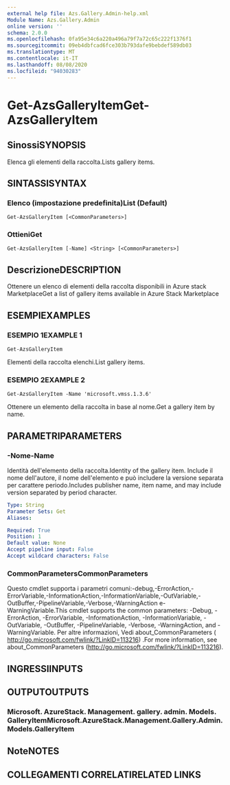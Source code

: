 ```yaml
---
external help file: Azs.Gallery.Admin-help.xml
Module Name: Azs.Gallery.Admin
online version: ''
schema: 2.0.0
ms.openlocfilehash: 0fa95e34c6a220a496a79f7a72c65c222f1376f1
ms.sourcegitcommit: 09eb4dbfcad6fce303b793dafe9bebdef589db03
ms.translationtype: MT
ms.contentlocale: it-IT
ms.lasthandoff: 08/08/2020
ms.locfileid: "94030283"
---
```

# <span data-ttu-id="4818f-101">Get-AzsGalleryItem</span><span class="sxs-lookup"><span data-stu-id="4818f-101">Get-AzsGalleryItem</span></span>

## <span data-ttu-id="4818f-102">Sinossi</span><span class="sxs-lookup"><span data-stu-id="4818f-102">SYNOPSIS</span></span>
<span data-ttu-id="4818f-103">Elenca gli elementi della raccolta.</span><span class="sxs-lookup"><span data-stu-id="4818f-103">Lists gallery items.</span></span>

## <span data-ttu-id="4818f-104">SINTASSI</span><span class="sxs-lookup"><span data-stu-id="4818f-104">SYNTAX</span></span>

### <span data-ttu-id="4818f-105">Elenco (impostazione predefinita)</span><span class="sxs-lookup"><span data-stu-id="4818f-105">List (Default)</span></span>
```
Get-AzsGalleryItem [<CommonParameters>]
```

### <span data-ttu-id="4818f-106">Ottieni</span><span class="sxs-lookup"><span data-stu-id="4818f-106">Get</span></span>
```
Get-AzsGalleryItem [-Name] <String> [<CommonParameters>]
```

## <span data-ttu-id="4818f-107">Descrizione</span><span class="sxs-lookup"><span data-stu-id="4818f-107">DESCRIPTION</span></span>
<span data-ttu-id="4818f-108">Ottenere un elenco di elementi della raccolta disponibili in Azure stack Marketplace</span><span class="sxs-lookup"><span data-stu-id="4818f-108">Get a list of gallery items available in Azure Stack Marketplace</span></span>

## <span data-ttu-id="4818f-109">ESEMPI</span><span class="sxs-lookup"><span data-stu-id="4818f-109">EXAMPLES</span></span>

### <span data-ttu-id="4818f-110">ESEMPIO 1</span><span class="sxs-lookup"><span data-stu-id="4818f-110">EXAMPLE 1</span></span>
```
Get-AzsGalleryItem
```

<span data-ttu-id="4818f-111">Elementi della raccolta elenchi.</span><span class="sxs-lookup"><span data-stu-id="4818f-111">List gallery items.</span></span>

### <span data-ttu-id="4818f-112">ESEMPIO 2</span><span class="sxs-lookup"><span data-stu-id="4818f-112">EXAMPLE 2</span></span>
```
Get-AzsGalleryItem -Name 'microsoft.vmss.1.3.6'
```

<span data-ttu-id="4818f-113">Ottenere un elemento della raccolta in base al nome.</span><span class="sxs-lookup"><span data-stu-id="4818f-113">Get a gallery item by name.</span></span>

## <span data-ttu-id="4818f-114">PARAMETRI</span><span class="sxs-lookup"><span data-stu-id="4818f-114">PARAMETERS</span></span>

### <span data-ttu-id="4818f-115">-Nome</span><span class="sxs-lookup"><span data-stu-id="4818f-115">-Name</span></span>
<span data-ttu-id="4818f-116">Identità dell'elemento della raccolta.</span><span class="sxs-lookup"><span data-stu-id="4818f-116">Identity of the gallery item.</span></span>
<span data-ttu-id="4818f-117">Include il nome dell'autore, il nome dell'elemento e può includere la versione separata per carattere periodo.</span><span class="sxs-lookup"><span data-stu-id="4818f-117">Includes publisher name, item name, and may include version separated by period character.</span></span>

```yaml
Type: String
Parameter Sets: Get
Aliases:

Required: True
Position: 1
Default value: None
Accept pipeline input: False
Accept wildcard characters: False
```

### <span data-ttu-id="4818f-118">CommonParameters</span><span class="sxs-lookup"><span data-stu-id="4818f-118">CommonParameters</span></span>
<span data-ttu-id="4818f-119">Questo cmdlet supporta i parametri comuni:-debug,-ErrorAction,-ErrorVariable,-InformationAction,-InformationVariable,-OutVariable,-OutBuffer,-PipelineVariable,-Verbose,-WarningAction e-WarningVariable.</span><span class="sxs-lookup"><span data-stu-id="4818f-119">This cmdlet supports the common parameters: -Debug, -ErrorAction, -ErrorVariable, -InformationAction, -InformationVariable, -OutVariable, -OutBuffer, -PipelineVariable, -Verbose, -WarningAction, and -WarningVariable.</span></span> <span data-ttu-id="4818f-120">Per altre informazioni, Vedi about_CommonParameters ( http://go.microsoft.com/fwlink/?LinkID=113216) .</span><span class="sxs-lookup"><span data-stu-id="4818f-120">For more information, see about_CommonParameters (http://go.microsoft.com/fwlink/?LinkID=113216).</span></span>

## <span data-ttu-id="4818f-121">INGRESSI</span><span class="sxs-lookup"><span data-stu-id="4818f-121">INPUTS</span></span>

## <span data-ttu-id="4818f-122">OUTPUT</span><span class="sxs-lookup"><span data-stu-id="4818f-122">OUTPUTS</span></span>

### <span data-ttu-id="4818f-123">Microsoft. AzureStack. Management. gallery. admin. Models. GalleryItem</span><span class="sxs-lookup"><span data-stu-id="4818f-123">Microsoft.AzureStack.Management.Gallery.Admin.Models.GalleryItem</span></span>

## <span data-ttu-id="4818f-124">Note</span><span class="sxs-lookup"><span data-stu-id="4818f-124">NOTES</span></span>

## <span data-ttu-id="4818f-125">COLLEGAMENTI CORRELATI</span><span class="sxs-lookup"><span data-stu-id="4818f-125">RELATED LINKS</span></span>
